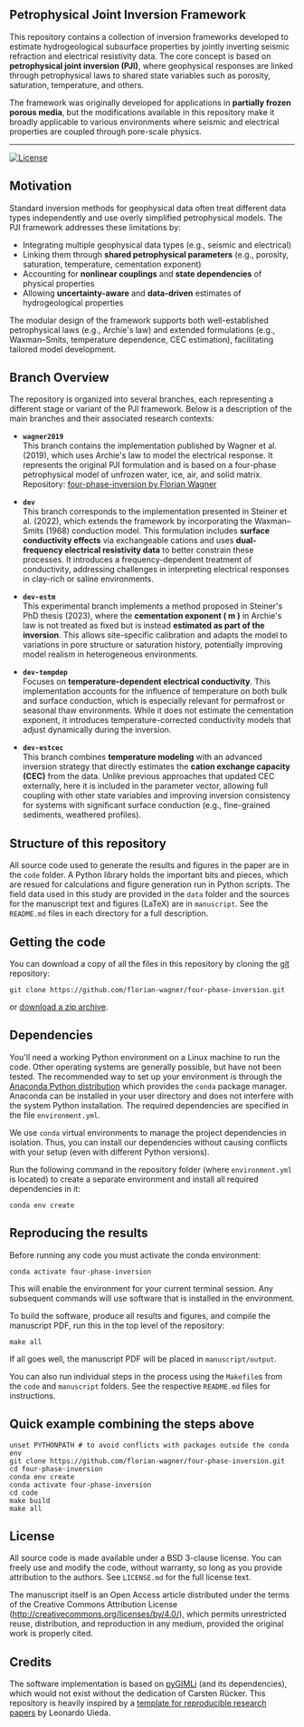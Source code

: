 ## Petrophysical Joint Inversion Framework
This repository contains a collection of inversion frameworks developed to estimate hydrogeological subsurface properties by jointly inverting seismic refraction and electrical resistivity data. The core concept is based on **petrophysical joint inversion (PJI)**, where geophysical responses are linked through petrophysical laws to shared state variables such as porosity, saturation, temperature, and others.

The framework was originally developed for applications in **partially frozen porous media**, but the modifications available in this repository make it broadly applicable to various environments where seismic and electrical properties are coupled through pore-scale physics.

---

[![License](https://img.shields.io/badge/license-BSD-green)](LICENSE.md)

## Motivation

Standard inversion methods for geophysical data often treat different data types independently and use overly simplified petrophysical models. The PJI framework addresses these limitations by:

- Integrating multiple geophysical data types (e.g., seismic and electrical)
- Linking them through **shared petrophysical parameters** (e.g., porosity, saturation, temperature, cementation exponent)
- Accounting for **nonlinear couplings** and **state dependencies** of physical properties
- Allowing **uncertainty-aware** and **data-driven** estimates of hydrogeological properties

The modular design of the framework supports both well-established petrophysical laws (e.g., Archie's law) and extended formulations (e.g., Waxman–Smits, temperature dependence, CEC estimation), facilitating tailored model development.

## Branch Overview

The repository is organized into several branches, each representing a different stage or variant of the PJI framework. Below is a description of the main branches and their associated research contexts:

- **`wagner2019`**  
  This branch contains the implementation published by Wagner et al. (2019), which uses Archie's law to model the electrical response. It represents the original PJI formulation and is based on a four-phase petrophysical model of unfrozen water, ice, air, and solid matrix.  
  Repository: [four-phase-inversion by Florian Wagner](https://github.com/florian-wagner/four-phase-inversion)

- **`dev`**  
  This branch corresponds to the implementation presented in Steiner et al. (2022), which extends the framework by incorporating the Waxman–Smits (1968) conduction model. This formulation includes **surface conductivity effects** via exchangeable cations and uses **dual-frequency electrical resistivity data** to better constrain these processes. It introduces a frequency-dependent treatment of conductivity, addressing challenges in interpreting electrical responses in clay-rich or saline environments.

- **`dev-estm`**  
  This experimental branch implements a method proposed in Steiner's PhD thesis (2023), where the **cementation exponent \( m \)** in Archie's law is not treated as fixed but is instead **estimated as part of the inversion**. This allows site-specific calibration and adapts the model to variations in pore structure or saturation history, potentially improving model realism in heterogeneous environments.

- **`dev-tempdep`**  
  Focuses on **temperature-dependent electrical conductivity**. This implementation accounts for the influence of temperature on both bulk and surface conduction, which is especially relevant for permafrost or seasonal thaw environments. While it does not estimate the cementation exponent, it introduces temperature-corrected conductivity models that adjust dynamically during the inversion.

- **`dev-estcec`**  
  This branch combines **temperature modeling** with an advanced inversion strategy that directly estimates the **cation exchange capacity (CEC)** from the data. Unlike previous approaches that updated CEC externally, here it is included in the parameter vector, allowing full coupling with other state variables and improving inversion consistency for systems with significant surface conduction (e.g., fine-grained sediments, weathered profiles).


## Structure of this repository

All source code used to generate the results and figures in the paper are in the
`code` folder. A Python library holds the important bits and pieces, which are
resued for calculations and figure generation run in Python scripts. The field
data used in this study are provided in the `data` folder and the sources for
the manuscript text and figures  (LaTeX) are in `manuscript`. See the
`README.md` files in each directory for a full description.

## Getting the code

You can download a copy of all the files in this repository by cloning the
[git](https://git-scm.com/) repository:

    git clone https://github.com/florian-wagner/four-phase-inversion.git

or [download a zip archive](https://github.com/florian-wagner/four-phase-inversion/archive/master.zip).

## Dependencies

You'll need a working Python environment on a Linux machine to run the code.
Other operating systems are generally possible, but have not been tested. The
recommended way to set up your environment is through the [Anaconda Python
distribution](https://www.anaconda.com/download/) which provides the `conda`
package manager. Anaconda can be installed in your user directory and does not
interfere with the system Python installation. The required dependencies are
specified in the file `environment.yml`.

We use `conda` virtual environments to manage the project dependencies in
isolation. Thus, you can install our dependencies without causing conflicts with
your setup (even with different Python versions).

Run the following command in the repository folder (where `environment.yml` is
located) to create a separate environment and install all required dependencies
in it:

    conda env create


## Reproducing the results

Before running any code you must activate the conda environment:

    conda activate four-phase-inversion

This will enable the environment for your current terminal session.
Any subsequent commands will use software that is installed in the environment.

To build the software, produce all results and figures, and compile
the manuscript PDF, run this in the top level of the repository:

    make all

If all goes well, the manuscript PDF will be placed in `manuscript/output`.

You can also run individual steps in the process using the `Makefile`s from the
`code` and `manuscript` folders. See the respective `README.md` files for
instructions.

## Quick example combining the steps above

    unset PYTHONPATH # to avoid conflicts with packages outside the conda env
    git clone https://github.com/florian-wagner/four-phase-inversion.git
    cd four-phase-inversion
    conda env create
    conda activate four-phase-inversion
    cd code
    make build
    make all

## License

All source code is made available under a BSD 3-clause license. You can freely
use and modify the code, without warranty, so long as you provide attribution
to the authors. See `LICENSE.md` for the full license text.

The manuscript itself is an Open Access article distributed under the terms of
the Creative Commons Attribution License
(http://creativecommons.org/licenses/by/4.0/), which permits unrestricted reuse,
distribution, and reproduction in any medium, provided the original work is
properly cited.

## Credits

The software implementation is based on [pyGIMLi](https://www.pygimli.org) (and
its dependencies), which would not exist without the dedication of Carsten
Rücker. This repository is heavily inspired by a [template for
reproducible research papers](https://www.leouieda.com/blog/paper-template.html)
by Leonardo Uieda.
